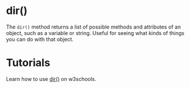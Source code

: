 # dir()

The `dir()` method returns a list of possible methods and attributes of an object, such as a variable or string. Useful for seeing what kinds of things you can do with that object. 

# Tutorials

Learn how to use [dir()](https://www.w3schools.com/python/ref_func_dir.asp) on w3schools.